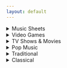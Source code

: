 ```yaml
---
layout: default
---
```


<details>
  <summary>Music Sheets</summary>
  
*Can't Help Falling in Love (Intro)
*Graduation Photo
*Hallelujah
*Illusionary Daytime Flute
*Kiss the Rain
*Love Like You (transcribed by Nezara)
*Mitsuha's Theme - Kimi No Na wa (transcribed by Peri)
*Superstition (transcribed by Nezara)
*You are my Sunshine
</details>

<details>
  <summary>Video Games</summary>
  
*Dearly Beloved (Kingdom Hearts)
*Pokemon Center Theme
*Song of Storms - Legend of Zelda
*Super Mario NES Theme (simple version)
*Super Mario NES Theme (with chords)
*Sweden (Minecraft) - C418
*Threshold (Journey)
*Zelda's Lullaby (Ocarina of Time)
</details>

<details>
  <summary>TV Shows & Movies</summary>

*Always With Me - Spirited Away
*Binary Sunset - Star Wars
*Dango daikazoku - Kyoto Animation
*Davy Jones Theme - Pirates of the Caribbean
*Do-Re-Mi - The Sound of Music
*Godfather Theme - Speak Softly Love
*Harry Potter - Hedwig's Theme (Advanced)
*Little Boxes - Weeds
*Married Life - UP
*My Heart Will Go On - Titanic Theme
*Rugrats Theme
*Shiny (Moana)
*Somewhere Over the Rainbow (Advanced)
*穿越时空的思念
</details>

<details>
  <summary>Pop Music</summary>
  
*Eleanor Rigby (The Beatles)
*Hey Jude (The Beatles)
*Island in the Sun (Weezer)
*Kaze wo atsumete (Happy End, 1971)
*Last Christmas (first verse)
*Take on me (A-Ah)
*With a little help from my friends (The Beatles)
*Yellow Submarine (The Beatles)
*Yesterday (The Beatles)
*Young Dumb & Broke (Khalid)
</details>

<details>
  <summary>Traditional</summary>
  
*Amazing Grace (John Newton)
*American folk songs
*Scarborough Fair
</details>

<details>
  <summary>Classical</summary>
  
*Carol of the Bells
*Clair de Lune - Debussy
*Für Elise (Beethoven)
*Jesu, Joy of Man's Desiring
*Lullaby (Brahms)
*Ode to Joy (Beethoven)
</details>
